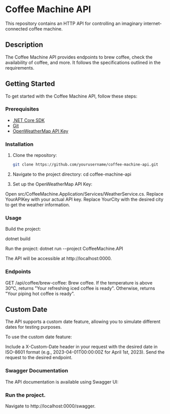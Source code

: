 # Coffee Machine API

This repository contains an HTTP API for controlling an imaginary internet-connected coffee machine.

## Description

The Coffee Machine API provides endpoints to brew coffee, check the availability of coffee, and more. It follows the specifications outlined in the requirements.

## Getting Started

To get started with the Coffee Machine API, follow these steps:

### Prerequisites

- [.NET Core SDK](https://dotnet.microsoft.com/download)
- [Git](https://git-scm.com/)
- [OpenWeatherMap API Key](https://openweathermap.org/api)

### Installation

1. Clone the repository:

   ```bash
   git clone https://github.com/yourusername/coffee-machine-api.git

2. Navigate to the project directory:
    cd coffee-machine-api

3. Set up the OpenWeatherMap API Key:

Open src/CoffeeMachine.Application/Services/WeatherService.cs.
Replace YourAPIKey with your actual API key.
Replace YourCity with the desired city to get the weather information.

### Usage
Build the project:

dotnet build

Run the project:
dotnet run --project CoffeeMachine.API

The API will be accessible at http://localhost:0000.

### Endpoints
GET /api/coffee/brew-coffee: Brew coffee. If the temperature is above 30°C, returns "Your refreshing iced coffee is ready". Otherwise, returns "Your piping hot coffee is ready".


## Custom Date
The API supports a custom date feature, allowing you to simulate different dates for testing purposes.

To use the custom date feature:

Include a X-Custom-Date header in your request with the desired date in ISO-8601 format (e.g., 2023-04-01T00:00:00Z for April 1st, 2023).
Send the request to the desired endpoint.

### Swagger Documentation
The API documentation is available using Swagger UI:

### Run the project.
Navigate to http://localhost:0000/swagger.


   
